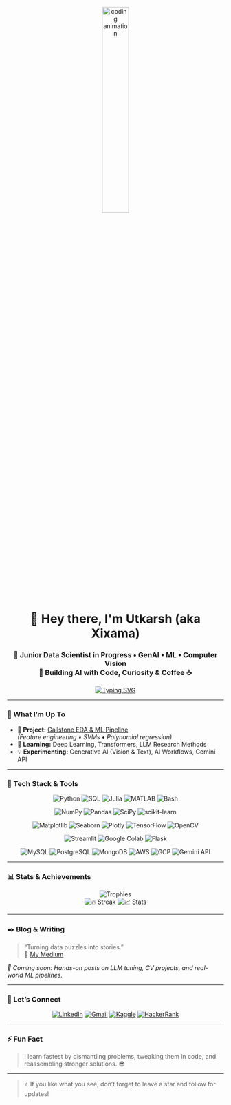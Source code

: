 <!-- HEADER GIF / Hero Banner -->
<p align="center">
  <img src="https://media3.giphy.com/media/v1.Y2lkPTc5MGI3NjExcjdpdGJkaTYwdGpwZTVvNW1jZTN4N2VrNnBzN2I3bzA1MXZyeHlzZyZlcD12MV9pbnRlcm5hbF9naWZfYnlfaWQmY3Q9Zw/YS57N6teaevJASvcMA/giphy.gif" alt="coding animation" width="35%" />
</p>

<h1 align="center">👋 Hey there, I'm Utkarsh (aka Xixama)</h1>
<h3 align="center">
  🧠 Junior Data Scientist in Progress • GenAI • ML • Computer Vision  
  <br/>
  🔭 Building AI with Code, Curiosity & Coffee ☕
</h3>

<p align="center">
  <a href="https://readme-typing-svg.herokuapp.com?color=%2300FFCC&center=true&size=24&lines=Learning+Deep+Learning;Exploring+Transformers;Experimenting+with+Julia+%26+SQL">
    <img src="https://readme-typing-svg.herokuapp.com?color=%2300FFCC&center=true&size=24&lines=Learning+Deep+Learning;Exploring+Transformers;Experimenting+with+Julia+%26+SQL" alt="Typing SVG"/>
  </a>
</p>

---

### 🚀 What I’m Up To
- 🔭 **Project:** [Gallstone EDA & ML Pipeline](https://www.kaggle.com/code/xixama/getting-started-with-gallstone-eda-ml)  
  *(Feature engineering • SVMs • Polynomial regression)*
- 🧠 **Learning:** Deep Learning, Transformers, LLM Research Methods  
- 💡 **Experimenting:** Generative AI (Vision & Text), AI Workflows, Gemini API  

---

### 🔧 Tech Stack & Tools

<p align="center">
  <!-- Programming Languages -->
  <img src="https://img.shields.io/badge/Python-3776AB?logo=python&logoColor=white&style=for-the-badge" alt="Python"/>
  <img src="https://img.shields.io/badge/SQL-003B57?logo=mysql&logoColor=white&style=for-the-badge" alt="SQL"/>
  <img src="https://img.shields.io/badge/Julia-9558B2?logo=julia&logoColor=white&style=for-the-badge" alt="Julia"/>
  <img src="https://img.shields.io/badge/MATLAB-0076A8?logo=mathworks&logoColor=white&style=for-the-badge" alt="MATLAB"/>
  <img src="https://img.shields.io/badge/Bash-121011?logo=gnu-bash&logoColor=white&style=for-the-badge" alt="Bash"/>
</p>
<p align="center">
  <!-- Libraries & Frameworks -->
  <img src="https://img.shields.io/badge/NumPy-013243?logo=numpy&logoColor=white&style=for-the-badge" alt="NumPy"/>
  <img src="https://img.shields.io/badge/Pandas-150458?logo=pandas&logoColor=white&style=for-the-badge" alt="Pandas"/>
  <img src="https://img.shields.io/badge/SciPy-8CAAE6?logo=scipy&logoColor=white&style=for-the-badge" alt="SciPy"/>
  <img src="https://img.shields.io/badge/Scikit--Learn-F7931E?logo=scikit-learn&logoColor=white&style=for-the-badge" alt="scikit-learn"/>
</p>
<p align="center">
  <img src="https://img.shields.io/badge/Matplotlib-11557C?logo=matplotlib&logoColor=white&style=for-the-badge" alt="Matplotlib"/>
  <img src="https://img.shields.io/badge/Seaborn-376996?logo=seaborn&logoColor=white&style=for-the-badge" alt="Seaborn"/>
  <img src="https://img.shields.io/badge/Plotly-3F4F75?logo=plotly&logoColor=white&style=for-the-badge" alt="Plotly"/>
  <img src="https://img.shields.io/badge/TensorFlow-FF6F00?logo=tensorflow&logoColor=white&style=for-the-badge" alt="TensorFlow"/>
  <img src="https://img.shields.io/badge/OpenCV-5C3EE8?logo=opencv&logoColor=white&style=for-the-badge" alt="OpenCV"/>
</p>
<p align="center">
  <!-- Tools & Platforms -->
  <img src="https://img.shields.io/badge/Streamlit-FF4B4B?logo=streamlit&logoColor=white&style=for-the-badge" alt="Streamlit"/>
  <img src="https://img.shields.io/badge/Colab-F9AB00?logo=googlecolab&logoColor=white&style=for-the-badge" alt="Google Colab"/>
  <img src="https://img.shields.io/badge/Flask-000000?logo=flask&logoColor=white&style=for-the-badge" alt="Flask"/>
</p>
<p align="center">
  <!-- Databases & Cloud -->
  <img src="https://img.shields.io/badge/MySQL-4479A1?logo=mysql&logoColor=white&style=for-the-badge" alt="MySQL"/>
  <img src="https://img.shields.io/badge/PostgreSQL-316192?logo=postgresql&logoColor=white&style=for-the-badge" alt="PostgreSQL"/>
  <img src="https://img.shields.io/badge/MongoDB-47A248?logo=mongodb&logoColor=white&style=for-the-badge" alt="MongoDB"/>
  <img src="https://img.shields.io/badge/AWS-232F3E?logo=amazonaws&logoColor=white&style=for-the-badge" alt="AWS"/>
  <img src="https://img.shields.io/badge/GCP-4285F4?logo=googlecloud&logoColor=white&style=for-the-badge" alt="GCP"/>
  <img src="https://img.shields.io/badge/Gemini_API-4285F4?logo=google&logoColor=white&style=for-the-badge" alt="Gemini API"/>
</p>

---

### 📊 Stats & Achievements

<p align="center">
  <img src="https://github-profile-trophy.vercel.app/?username=utkarsh820&theme=onedark&row=1&column=3&no-bg=true" alt="Trophies" />
  <br/>
  <img src="https://github-readme-streak-stats.herokuapp.com/?user=utkarsh820&theme=react" alt="🔥 Streak"/>
  <img src="https://github-readme-stats.vercel.app/api?username=utkarsh820&show_icons=true&theme=radical&count_private=true" alt="📈 Stats"/>
</p>

---

### ✒️ Blog & Writing

> “Turning data puzzles into stories.”  
📝 [My Medium](https://medium.com/@utkarshpandey8977)  

<!-- BLOG-POST-LIST:START -->
*🚧 Coming soon: Hands-on posts on LLM tuning, CV projects, and real-world ML pipelines.*  
<!-- BLOG-POST-LIST:END -->

---

### 🤝 Let’s Connect

<p align="center">
  <a href="https://linkedin.com/in/xixama"><img src="https://img.shields.io/badge/LinkedIn-0A66C2?logo=linkedin&logoColor=white&style=for-the-badge" alt="LinkedIn"/></a>
  <a href="mailto:utkarshpandey8977@gmail.com"><img src="https://img.shields.io/badge/Gmail-D14836?logo=gmail&logoColor=white&style=for-the-badge" alt="Gmail"/></a>
  <a href="https://kaggle.com/xixama"><img src="https://img.shields.io/badge/Kaggle-20BEFF?logo=kaggle&logoColor=white&style=for-the-badge" alt="Kaggle"/></a>
  <a href="https://www.hackerrank.com/utkarshpandey891"><img src="https://img.shields.io/badge/HackerRank-2EC866?logo=hackerrank&logoColor=white&style=for-the-badge" alt="HackerRank"/></a>
</p>

---

### ⚡ Fun Fact

> I learn fastest by dismantling problems, tweaking them in code, and reassembling stronger solutions. 😎

---

> ⭐ If you like what you see, don’t forget to leave a star and follow for updates!
